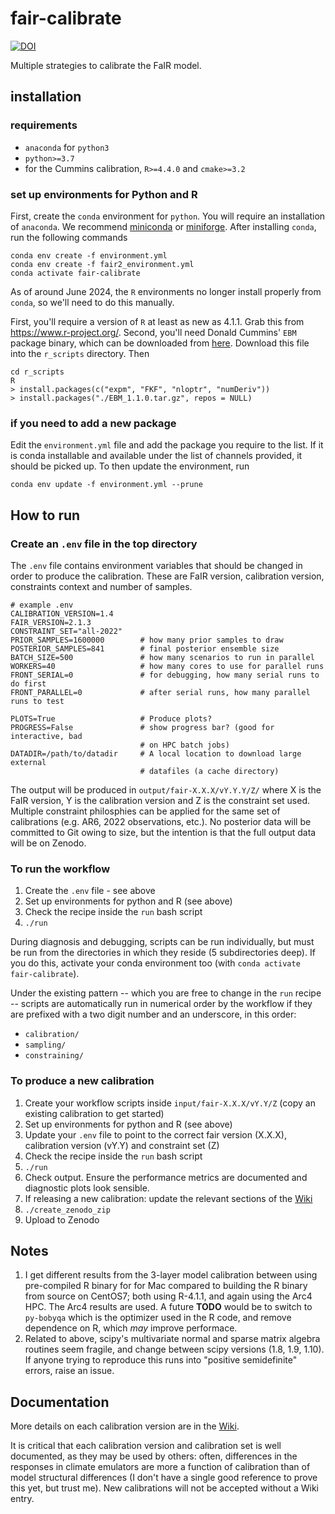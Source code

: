 # fair-calibrate

[![DOI](https://zenodo.org/badge/DOI/10.5281/zenodo.7112539.svg)](https://doi.org/10.5281/zenodo.7112539)

Multiple strategies to calibrate the FaIR model.

## installation

### requirements
- `anaconda` for `python3`
- `python>=3.7`
- for the Cummins calibration, `R>=4.4.0` and `cmake>=3.2`

### set up environments for Python and R

First, create the `conda` environment for `python`. You will require an installation of `anaconda`. We recommend [miniconda](https://docs.anaconda.com/miniconda/) or [miniforge](https://github.com/conda-forge/miniforge). After installing `conda`, run the following commands

 
```
conda env create -f environment.yml
conda env create -f fair2_environment.yml
conda activate fair-calibrate
```

As of around June 2024, the `R` environments no longer install properly from `conda`, so we'll need to do this manually.

First, you'll require a version of `R` at least as new as 4.1.1. Grab this from https://www.r-project.org/. Second, you'll need Donald Cummins' `EBM` package binary, which can be downloaded from [here](https://github.com/donaldcummins/EBM/archive/refs/tags/v1.1.0.tar.gz). Download this file into the `r_scripts` directory. Then

```
cd r_scripts
R
> install.packages(c("expm", "FKF", "nloptr", "numDeriv"))
> install.packages("./EBM_1.1.0.tar.gz", repos = NULL)
```

### if you need to add a new package
Edit the `environment.yml` file and add the package you require to the list. If it is conda installable and available under the list of channels provided, it should be picked up. To then update the environment, run
```
conda env update -f environment.yml --prune
```

## How to run

### Create an `.env` file in the top directory

The `.env` file contains environment variables that should be changed in order to produce the calibration. These are FaIR version, calibration version, constraints context and number of samples.

```
# example .env
CALIBRATION_VERSION=1.4
FAIR_VERSION=2.1.3
CONSTRAINT_SET="all-2022"
PRIOR_SAMPLES=1600000        # how many prior samples to draw
POSTERIOR_SAMPLES=841        # final posterior ensemble size
BATCH_SIZE=500               # how many scenarios to run in parallel
WORKERS=40                   # how many cores to use for parallel runs
FRONT_SERIAL=0               # for debugging, how many serial runs to do first
FRONT_PARALLEL=0             # after serial runs, how many parallel runs to test

PLOTS=True                   # Produce plots?
PROGRESS=False               # show progress bar? (good for interactive, bad
                             # on HPC batch jobs)
DATADIR=/path/to/datadir     # A local location to download large external
                             # datafiles (a cache directory)
```

The output will be produced in `output/fair-X.X.X/vY.Y.Y/Z/` where X is the FaIR version, Y is the calibration version and Z is the constraint set used. Multiple constraint philosphies can be applied for the same set of calibrations (e.g. AR6, 2022 observations, etc.). No posterior data will be committed to Git owing to size, but the intention is that the full output data will be on Zenodo.

### To run the workflow
1. Create the `.env` file - see above
2. Set up environments for python and R (see above)
3. Check the recipe inside the `run` bash script
4. `./run`

During diagnosis and debugging, scripts can be run individually, but must be run from the directories in which they reside (5 subdirectories deep). If you do this, activate your conda environment too (with `conda activate fair-calibrate`).

Under the existing pattern -- which you are free to change in the `run` recipe -- scripts are automatically run in numerical order by the workflow if they are prefixed with a two digit number and an underscore, in this order:
- `calibration/`
- `sampling/`
- `constraining/`

### To produce a new calibration
1. Create your workflow scripts inside `input/fair-X.X.X/vY.Y/Z` (copy an existing calibration to get started)
2. Set up environments for python and R (see above)
3. Update your `.env` file to point to the correct fair version (X.X.X), calibration version (vY.Y) and constraint set (Z)
4. Check the recipe inside the `run` bash script
5. `./run`
6. Check output. Ensure the performance metrics are documented and diagnostic plots look sensible.
7. If releasing a new calibration: update the relevant sections of the [Wiki](https://github.com/chrisroadmap/fair-calibrate/wiki)
8. `./create_zenodo_zip`
9. Upload to Zenodo

## Notes
1. I get different results from the 3-layer model calibration between using pre-compiled R binary for for Mac compared to building the R binary from source on CentOS7; both using R-4.1.1, and again using the Arc4 HPC. The Arc4 results are used. A future **TODO** would be to switch to ``py-bobyqa`` which is the optimizer used in the R code, and remove dependence on R, which *may* improve performace.
2. Related to above, scipy's multivariate normal and sparse matrix algebra routines seem fragile, and change between scipy versions (1.8, 1.9, 1.10). If anyone trying to reproduce this runs into "positive semidefinite" errors, raise an issue.

## Documentation
More details on each calibration version are in the [Wiki](https://github.com/chrisroadmap/fair-calibrate/wiki).

It is critical that each calibration version and calibration set is well documented, as they may be used by others: often, differences in the responses in climate emulators are more a function of calibration than of model structural differences (I don't have a single good reference to prove this yet, but trust me). New calibrations will not be accepted without a Wiki entry.
